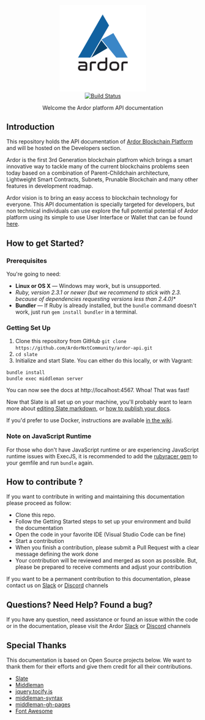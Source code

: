 <p align="center">
  <img src="./source/images/logo.png" alt="Ardor API Documentation" width="226">
  <br>
  <a href="https://travis-ci.org/ArdorNxtCommunity/ardor-api"><img src="https://travis-ci.org/ArdorNxtCommunity/ardor-api.svg?branch=master" alt="Build Status"></a>
</p>

<p align="center">Welcome the Ardor platform API documentation</p>

Introduction
------------

This repository holds the API documentation of [Ardor Blockchain Platform](https://www.ardorplatform.org/) and will be hosted on the Developers section.

Ardor is the first 3rd Generation blockchain platfrom which brings a smart innovative way to tackle many of the current blockchains problems seen today based on a combination of Parent-Childchain architecture, Lightweight Smart Contracts, Subnets, Prunable Blockchain and many other features in development roadmap.

Ardor vision is to bring an easy access to blockchain technology for everyone. This API documentation is specially targeted for developers, but non technical individuals can use explore the full potential potential of Ardor platform using its simple to use User Interface or Wallet that can be found [here](https://www.ardorplatform.org/).

How to get Started?
------------------------------

### Prerequisites

You're going to need:

 - **Linux or OS X** — Windows may work, but is unsupported.
 - **Ruby, version 2.3.1 or newer (but we recommend to stick with 2.3.* because of dependencies requesting versions less than 2.4.0)**
 - **Bundler** — If Ruby is already installed, but the `bundle` command doesn't work, just run `gem install bundler` in a terminal.


### Getting Set Up
1. Clone this repository from GitHub `git clone https://github.com/ArdorNxtCommunity/ardor-api.git`
2. `cd slate`
4. Initialize and start Slate. You can either do this locally, or with Vagrant:

```shell
bundle install
bundle exec middleman server
```

You can now see the docs at http://localhost:4567. Whoa! That was fast!

Now that Slate is all set up on your machine, you'll probably want to learn more about [editing Slate markdown](https://github.com/lord/slate/wiki/Markdown-Syntax), or [how to publish your docs](https://github.com/lord/slate/wiki/Deploying-Slate).

If you'd prefer to use Docker, instructions are available [in the wiki](https://github.com/lord/slate/wiki/Docker).

### Note on JavaScript Runtime

For those who don't have JavaScript runtime or are experiencing JavaScript runtime issues with ExecJS, it is recommended to add the [rubyracer gem](https://github.com/cowboyd/therubyracer) to your gemfile and run `bundle` again.

How to contribute ?
---------------------------------

If you want to contribute in writing and maintaining this documentation please proceed as follow:

- Clone this repo.
- Follow the Getting Started steps to set up your environment and build the documentation
- Open the code in your favorite IDE (Visual Studio Code can be fine)
- Start a contribution
- When you finish a contribution, please submit a Pull Request with a clear message defining the work done
- Your contribution will be reviewed and merged as soon as possible. But, please be prepared to receive comments and adjust your contribution

If you want to be a permanent contribution to this documentation, please contact us on [Slack](https://ardornxt.slack.com/) or [Discord](https://discord.gg/ZrBhZNp) channels

Questions? Need Help? Found a bug?
----------------------------------

If you have any question, need assistance or found an issue within the code or in the documentation, please visit the Ardor [Slack](https://ardornxt.slack.com/) or [Discord](https://discord.gg/ZrBhZNp) channels


Special Thanks
--------------------
This documentation is based on Open Source projects below. We want to thank them for their efforts and give them credit for all their contributions.
- [Slate](https://github.com/lord/slate)
- [Middleman](https://github.com/middleman/middleman)
- [jquery.tocify.js](https://github.com/gfranko/jquery.tocify.js)
- [middleman-syntax](https://github.com/middleman/middleman-syntax)
- [middleman-gh-pages](https://github.com/edgecase/middleman-gh-pages)
- [Font Awesome](http://fortawesome.github.io/Font-Awesome/)
